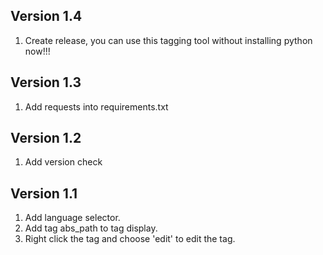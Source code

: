 ## Version 1.4
1. Create release, you can use this tagging tool without installing python now!!!

## Version 1.3
1. Add requests into requirements.txt

## Version 1.2
1. Add version check

## Version 1.1
1. Add language selector.
2. Add tag abs_path to tag display.
3. Right click the tag and choose 'edit' to edit the tag.